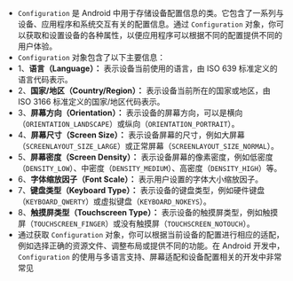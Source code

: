 - `Configuration` 是 Android 中用于存储设备配置信息的类。它包含了一系列与设备、应用程序和系统交互有关的配置信息。通过 `Configuration` 对象，你可以获取和设置设备的各种属性，以便应用程序可以根据不同的配置提供不同的用户体验。
- `Configuration` 对象包含了以下主要信息：
- 1、**语言（Language）：** 表示设备当前使用的语言，由 ISO 639 标准定义的语言代码表示。
- 2、**国家/地区（Country/Region）：** 表示设备当前所在的国家或地区，由 ISO 3166 标准定义的国家/地区代码表示。
- 3、**屏幕方向（Orientation）：** 表示设备的屏幕方向，可以是横向（`ORIENTATION_LANDSCAPE`）或纵向（`ORIENTATION_PORTRAIT`）。
- 4、**屏幕尺寸（Screen Size）：** 表示设备屏幕的尺寸，例如大屏幕（`SCREENLAYOUT_SIZE_LARGE`）或正常屏幕（`SCREENLAYOUT_SIZE_NORMAL`）。
- 5、**屏幕密度（Screen Density）：** 表示设备屏幕的像素密度，例如低密度（`DENSITY_LOW`）、中密度（`DENSITY_MEDIUM`）、高密度（`DENSITY_HIGH`）等。
- 6、**字体缩放因子（Font Scale）：** 表示用户设置的字体大小缩放因子。
- 7、**键盘类型（Keyboard Type）：** 表示设备的键盘类型，例如硬件键盘（`KEYBOARD_QWERTY`）或虚拟键盘（`KEYBOARD_NOKEYS`）。
- 8、**触摸屏类型（Touchscreen Type）：** 表示设备的触摸屏类型，例如触摸屏（`TOUCHSCREEN_FINGER`）或没有触摸屏（`TOUCHSCREEN_NOTOUCH`）。
- 通过获取 `Configuration` 对象，你可以根据当前设备的配置进行相应的适配，例如选择正确的资源文件、调整布局或提供不同的功能。在 Android 开发中，`Configuration` 的使用与多语言支持、屏幕适配和设备配置相关的开发中非常常见
